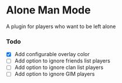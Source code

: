 # Alone Man Mode
A plugin for players who want to be left alone

### Todo

* [x] Add configurable overlay color
* [ ] Add option to ignore friends list players
* [ ] Add option to ignore clan list players
* [ ] Add option to ignore GIM players